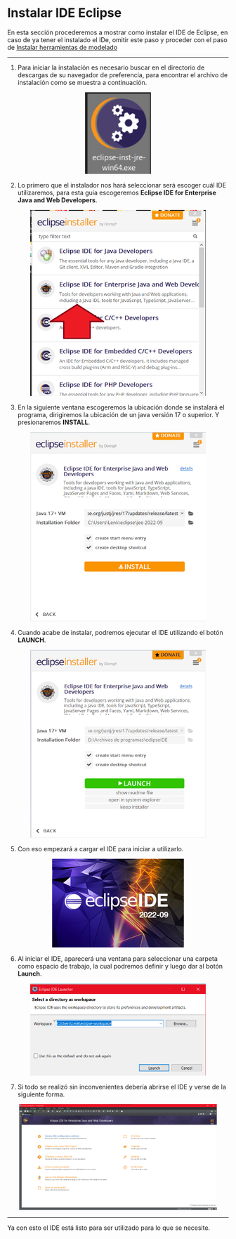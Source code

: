 # Instalar IDE Eclipse
En esta sección procederemos a mostrar como instalar el IDE de Eclipse, en caso de ya tener el instalado el IDe, omitir este paso y proceder con el paso de [Instalar herramientas de modelado](https://alberttmc.github.io/guiaeclipse/instalarModel.html)

---
1. Para iniciar la instalación es necesario buscar en el directorio de descargas de su navegador de preferencia, para encontrar el archivo de instalación como se muestra a continuación.

<div align="center"><img src="https://raw.githubusercontent.com/AlberttMC/guiaeclipse/main/ImagesEclipse/img04.png" width="150"> </div>

2. Lo primero que el instalador nos hará seleccionar será escoger cuál IDE utilizaremos, para esta guia escogeremos **Eclipse IDE for Enterprise Java and Web Developers**.

<div align="center"><img src="https://raw.githubusercontent.com/AlberttMC/guiaeclipse/main/ImagesEclipse/img05.png" width="400"> </div>

3. En la siguiente ventana escogeremos la ubicación donde se instalará el programa, dirigiremos la ubicación de un java versión 17 o superior. Y presionaremos **INSTALL**.

<div align="center"><img src="https://raw.githubusercontent.com/AlberttMC/guiaeclipse/main/ImagesEclipse/img06.png" width="400"> </div>

4. Cuando acabe de instalar, podremos ejecutar el IDE utilizando el botón **LAUNCH**.

<div align="center"><img src="https://raw.githubusercontent.com/AlberttMC/guiaeclipse/main/ImagesEclipse/img07.png" width="400"> </div>

5. Con eso empezará a cargar el IDE para iniciar a utilizarlo.

<div align="center"><img src="https://raw.githubusercontent.com/AlberttMC/guiaeclipse/main/ImagesEclipse/img08.png" width="300"> </div>

6. Al iniciar el IDE, aparecerá una ventana para seleccionar una carpeta como espacio de trabajo, la cual podremos definir y luego dar al botón **Launch**.

<div align="center"><img src="https://raw.githubusercontent.com/AlberttMC/guiaeclipse/main/ImagesEclipse/img09.png" width="400"> </div>

7. Si todo se realizó sin inconvenientes debería abrirse el IDE y verse de la siguiente forma.

<div align="center"><img src="https://raw.githubusercontent.com/AlberttMC/guiaeclipse/main/ImagesEclipse/img10.png" width="450"> </div>

---
Ya con esto el IDE está listo para ser utilizado para lo que se necesite. 